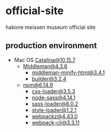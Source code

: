 # official-site
hakone meissen museum official site

## production environment
- Mac OS Catalina@10.15.7
  - Middleman@4.3.6
    - middleman-minify-html@3.4.1
    - builder@3.2.4
  - npm@6.14.9
    - css-loader@3.5.3
    - node-sass@4.14.1
    - sass-loader@8.0.2
    - style-loader@1.2.1
    - webpackz@4.43.0
    - webpack-cli@3.3.11
